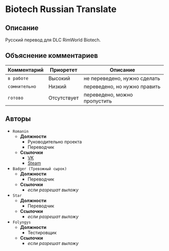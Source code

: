 # Biotech Russian Translate
## Описание
Русский перевод для DLC RimWorld Biotech.

## Объяснение комментариев
|  Комментарий  |  Приорeтет  |            Описание          |
| ------------- | ----------- | ---------------------------- |
| `в работе`    | Высокий     | не переведено, нужно сделать |
| `сомнительно` | Низкий      | переведено, но нужно править |
| `готово`      | Отсутствует | переведено, можно пропустить |

## Авторы
- `Romanin`
   - **Должности**
      - Руководительно проекта
      - Переводчик
   - **Ссылочки**
      - [VK](https://vk.com/romanin2)
      - [Steam](https://steamcommunity.com/profiles/76561198869178151)
- `Badger (Тревожный сырок)`
   - **Должности**
      - Переводчик
   - **Ссылочки**
      - *если разрешат выложу*
- `Star`
   - **Должности**
      - Переводчик
   - **Ссылочки**
      - *если разрешат выложу*
- `Folyngys`
   - **Должности**
      - Тестировщик
   - **Ссылочки**
      - *если разрешат выложу*

